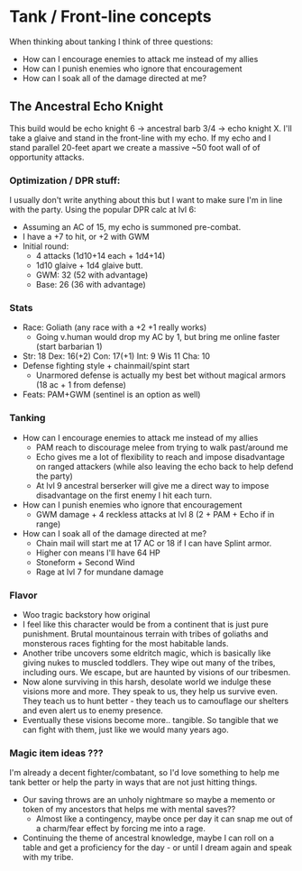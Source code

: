 # Tank / Front-line concepts

When thinking about tanking I think of three questions:
- How can I encourage enemies to attack me instead of my allies
- How can I punish enemies who ignore that encouragement
- How can I soak all of the damage directed at me?

## The Ancestral Echo Knight
This build would be echo knight 6 -> ancestral barb 3/4 -> echo knight X. I'll take a glaive and stand in the front-line with my echo. If my echo and I stand parallel 20-feet apart we create a massive ~50 foot wall of of opportunity attacks.

### Optimization / DPR stuff:
I usually don't write anything about this but I want to make sure I'm in line with the party. Using the popular DPR calc at lvl 6:
- Assuming an AC of 15, my echo is summoned pre-combat.
- I have a +7 to hit, or +2 with GWM
- Initial round:
    - 4 attacks (1d10+14 each + 1d4+14)
    - 1d10 glaive + 1d4 glaive butt.
    - GWM: 32 (52 with advantage)
    - Base: 26 (36 with advantage)

### Stats
- Race: Goliath (any race with a +2 +1 really works)
    - Going v.human would drop my AC by 1, but bring me online faster (start barbarian 1)
- Str: 18 Dex: 16(+2) Con: 17(+1) Int: 9 Wis 11 Cha: 10
- Defense fighting style + chainmail/spint start
    - Unarmored defense is actually my best bet without magical armors (18 ac + 1 from defense)
- Feats: PAM+GWM (sentinel is an option as well)

### Tanking
- How can I encourage enemies to attack me instead of my allies
    - PAM reach to discourage melee from trying to walk past/around me
    - Echo gives me a lot of flexibility to reach and impose disadvantage on ranged attackers (while also leaving the echo back to help defend the party)
    - At lvl 9 ancestral berserker will give me a direct way to impose disadvantage on the first enemy I hit each turn.
- How can I punish enemies who ignore that encouragement
    - GWM damage + 4 reckless attacks at lvl 8 (2 + PAM + Echo if in range)
- How can I soak all of the damage directed at me?
    - Chain mail will start me at 17 AC or 18 if I can have Splint armor.
    - Higher con means I'll have 64 HP
    - Stoneform + Second Wind
    - Rage at lvl 7 for mundane damage

### Flavor
- Woo tragic backstory how original
- I feel like this character would be from a continent that is just pure punishment. Brutal mountainous terrain with tribes of goliaths and monsterous races fighting for the most habitable lands.
- Another tribe uncovers some eldritch magic, which is basically like giving nukes to muscled toddlers. They wipe out many of the tribes, including ours. We escape, but are haunted by visions of our tribesmen.
- Now alone surviving in this harsh, desolate world we indulge these visions more and more. They speak to us, they help us survive even. They teach us to hunt better - they teach us to camouflage our shelters and even alert us to enemy presence.
- Eventually these visions become more.. tangible. So tangible that we can fight with them, just like we would many years ago.

### Magic item ideas ???
I'm already a decent fighter/combatant, so I'd love something to help me tank better or help the party in ways that are not just hitting things.
- Our saving throws are an unholy nightmare so maybe a memento or token of my ancestors that helps me with mental saves??
    - Almost like a contingency, maybe once per day it can snap me out of a charm/fear effect by forcing me into a rage.
- Continuing the theme of ancestral knowledge, maybe I can roll on a table and get a proficiency for the day - or until I dream again and speak with my tribe.